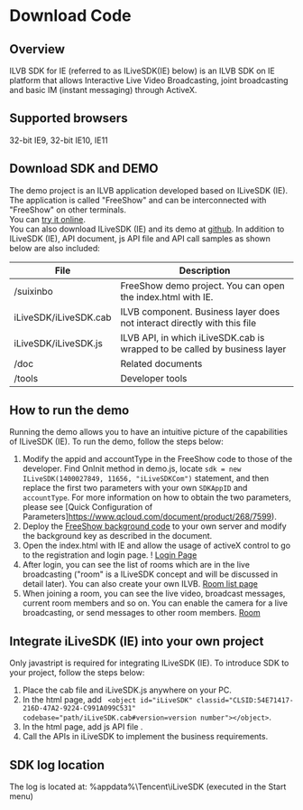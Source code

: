 # Download Code

## Overview
ILVB SDK for IE (referred to as ILiveSDK(IE) below) is an ILVB SDK on IE platform  that allows Interactive Live Video Broadcasting, joint broadcasting and basic IM (instant messaging) through ActiveX.

## Supported browsers
32-bit IE9, 32-bit IE10, IE11

## Download SDK and DEMO
The demo project is an ILVB application developed based on ILiveSDK (IE). The application is called "FreeShow" and can be interconnected with "FreeShow" on other terminals.   
You can [try it online](https://sxb.qcloud.com/webdemo/index.html).   
You can also download ILiveSDK (IE) and its demo at [github](https://github.com/zhaoyang21cn/ILiveSDK_Web_Demos). In addition to ILiveSDK (IE), API document, js API file and API call samples as shown below are also included:
  

| File | Description | 
----|------|
/suixinbo | FreeShow demo project. You can open the index.html with IE. | 
iLiveSDK/iLiveSDK.cab | ILVB component. Business layer does not interact directly with this file | 
iLiveSDK/iLiveSDK.js | ILVB API, in which iLiveSDK.cab is wrapped to be called by business layer | 
/doc | Related documents  | 
/tools | Developer tools | 


## How to run the demo
Running the demo allows you to have an intuitive picture of the capabilities of ILiveSDK (IE). To run the demo, follow the steps below:

 1. Modify the appid and accountType in the FreeShow code to those of the developer. Find OnInit method in demo.js, locate `sdk = new ILiveSDK(1400027849, 11656, "iLiveSDKCom")` statement, and then replace the first two parameters with your own `SDKAppID` and` accountType`. For more information on how to obtain the two parameters, please see [Quick Configuration of Parameters]https://www.qcloud.com/document/product/268/7599).
 2. Deploy the [FreeShow background code](https://github.com/zhaoyang21cn/SuiXinBoPHPServer) to your own server and modify the background key as described in the document.
 3. Open the index.html with IE and allow the usage of activeX control to go to the registration and login page.
 ! [Login Page](http://mc.qcloudimg.com/static/img/cf9dec67f37159dc9fec9d529dcf47f1/image.png)
 4. After login, you can see the list of rooms which are in the live broadcasting ("room" is a ILiveSDK concept and will be discussed in detail later). You can also create your own ILVB. [Room list page](http://mc.qcloudimg.com/static/img/82fcdb2dfad54efd80d3c9ed4b5c5d8a/image.png)
 5. When joining a room, you can see the live video, broadcast messages, current room members and so on. You can enable the camera for a live broadcasting, or send messages to other room members.  [Room](http://mc.qcloudimg.com/static/img/43f1047c1d00f70de63b9a287ff55973/image.png)

## Integrate iLiveSDK (IE) into your own project
Only javastript is required for integrating ILiveSDK (IE). To introduce SDK to your project, follow the steps below:

 1. Place the cab file and iLiveSDK.js anywhere on your PC.
 2. In the html page, add `
<object id="iLiveSDK" classid="CLSID:54E71417-216D-47A2-9224-C991A099C531" codebase="path/iLiveSDK.cab#version=version number"></object>`.
 3. In the html page, add js API file <script type="text/javascript" src="path/iLiveSDK.js"></script>.
 4. Call the APIs in iLiveSDK to implement the business requirements.

## SDK log location
The log is located at: %appdata%\Tencent\iLiveSDK (executed in the Start menu)

